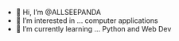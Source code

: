 - 👋 Hi, I’m @ALLSEEPANDA
- 👀 I’m interested in ... computer applications
- 🌱 I’m currently learning ... Python and Web Dev 

<!---
ALLSEEPANDA/ALLSEEPANDA is a ✨ special ✨ repository because its `README.md` (this file) appears on your GitHub profile.
You can click the Preview link to take a look at your changes.
--->
